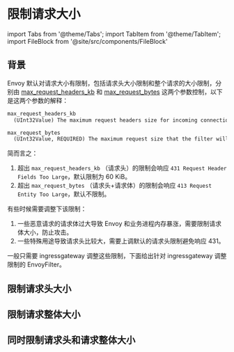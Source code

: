 # 限制请求大小

import Tabs from '@theme/Tabs';
import TabItem from '@theme/TabItem';
import FileBlock from '@site/src/components/FileBlock'

## 背景

Envoy 默认对请求大小有限制，包括请求头大小限制和整个请求的大小限制，分别由 [max_request_headers_kb](https://www.envoyproxy.io/docs/envoy/latest/api-v3/extensions/filters/network/http_connection_manager/v3/http_connection_manager.proto#extensions-filters-network-http-connection-manager-v3-httpconnectionmanager) 和 [max_request_bytes](https://www.envoyproxy.io/docs/envoy/latest/api-v3/extensions/filters/http/buffer/v3/buffer.proto#extensions-filters-http-buffer-v3-buffer) 这两个参数控制，以下是这两个参数的解释：

```txt
max_request_headers_kb
  (UInt32Value) The maximum request headers size for incoming connections. If unconfigured, the default max request headers allowed is 60 KiB. Requests that exceed this limit will receive a 431 response.

max_request_bytes
  (UInt32Value, REQUIRED) The maximum request size that the filter will buffer before the connection manager will stop buffering and return a 413 response.
```

简而言之：

1. 超出 `max_request_headers_kb` （请求头）的限制会响应 `431 Request Header Fields Too Large`，默认限制为 60 KiB。
2. 超出 `max_request_bytes` （请求头+请求体）的限制会响应 `413 Request Entity Too Large`，默认不限制。

有些时候需要调整下该限制：
1. 一些恶意请求的请求体过大导致 Envoy 和业务进程内存暴涨，需要限制请求体大小，防止攻击。
2. 一些特殊用途导致请求头比较大，需要上调默认的请求头限制避免响应 431。

一般只需要 ingressgateway 调整这些限制，下面给出针对 ingressgateway 调整限制的 EnvoyFilter。

## 限制请求头大小

<Tabs>
  <TabItem value="limit-header-size-all-gw" label="对所有 ingressgateway 生效">
    <FileBlock showLineNumbers showFileName file="envoyfilter/limit-request/limit-header-size.yaml">
    </FileBlock>
  </TabItem>

  <TabItem value="limit-header-size-one-gw" label="对指定 ingressgateway 生效">
    <FileBlock showLineNumbers showFileName file="envoyfilter/limit-request/limit-header-size-for-public.yaml">
    </FileBlock>
  </TabItem>
</Tabs>

## 限制请求整体大小

<Tabs>
  <TabItem value="limit-request-size-all-gw" label="对所有 ingressgateway 生效">
    <FileBlock showLineNumbers showFileName file="envoyfilter/limit-request/limit-request-size.yaml">
    </FileBlock>
  </TabItem>

  <TabItem value="limit-request-size-one-gw" label="对指定 ingressgateway 生效">
    <FileBlock showLineNumbers showFileName file="envoyfilter/limit-request/limit-request-size-for-public.yaml">
    </FileBlock>
  </TabItem>
</Tabs>

## 同时限制请求头和请求整体大小

<Tabs>
  <TabItem value="limit-size-all-gw" label="对所有 ingressgateway 生效">
    <FileBlock showLineNumbers showFileName file="envoyfilter/limit-request/limit-header-and-request-size.yaml">
    </FileBlock>
  </TabItem>

  <TabItem value="limit-size-one-gw" label="对指定 ingressgateway 生效">
    <FileBlock showLineNumbers showFileName file="envoyfilter/limit-request/limit-header-and-request-size-for-public.yaml">
    </FileBlock>
  </TabItem>
</Tabs>
